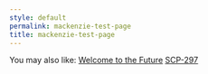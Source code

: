 ```yaml
---
style: default
permalink: mackenzie-test-page
title: mackenzie-test-page
---
```

You may also like:
[Welcome to the Future](http://scp-wiki.net/welcome-to-the-future)
[SCP-297](http://scp-wiki.net/scp-297)